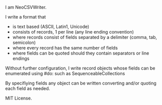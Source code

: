 I am NeoCSVWriter.

I write a format that
- is text based (ASCII, Latin1, Unicode)
- consists of records, 1 per line (any line ending convention)
- where records consist of fields separated by a delimiter (comma, tab, semicolon)
- where every record has the same number of fields
- where fields can be quoted should they contain separators or line endings

Without further configuration, I write record objects whose fields can be enumerated using #do: such as SequenceableCollections

By specifiying fields any object can be written converting and/or quoting each field as needed.

MIT License.